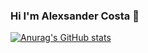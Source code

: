 ### Hi I'm Alexsander Costa 👋

<!--
**AlexsanderCostaDEV/AlexsanderCostaDEV** is a ✨ _special_ ✨ repository because its `README.md` (this file) appears on your GitHub profile.

Here are some ideas to get you started:

- 🔭 I’m currently working on ...
- 🌱 I’m currently learning ...
- 👯 I’m looking to collaborate on ...
- 🤔 I’m looking for help with ...
- 💬 Ask me about ...
- 📫 How to reach me: ...
- 😄 Pronouns: ...
- ⚡ Fun fact: ...

[![Top Langs](https://github-readme-stats.vercel.app/api/top-langs/?username=AlexsanderCostaDEV)](https://github.com/AlexsanderCostaDEV/github-readme-stats)
-->

[![Anurag's GitHub stats](https://github-readme-stats.vercel.app/api?username=AlexsanderCostaDEV&show_icons=true&theme=dracula)](https://github.com/AlexsanderCostaDEV/github-readme-stats)

